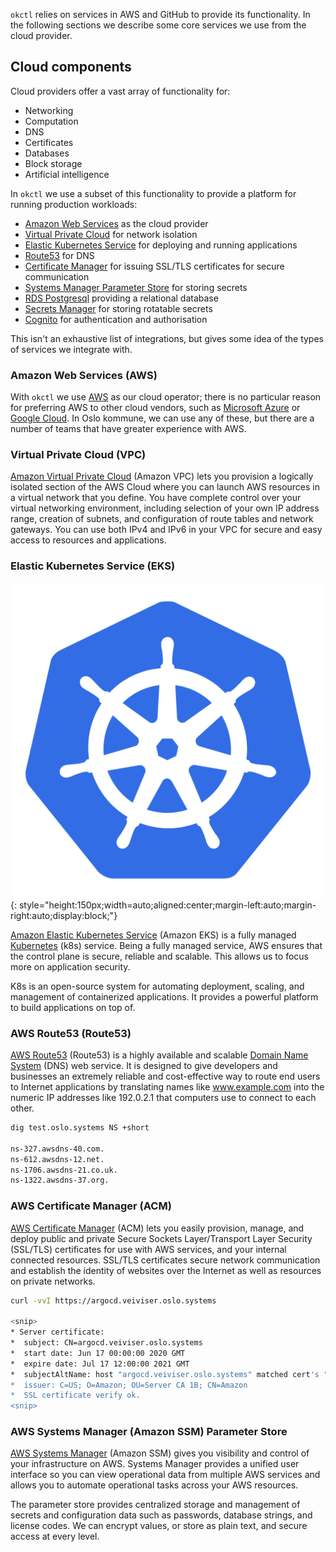`okctl` relies on services in AWS and GitHub to provide its functionality. In the following sections we describe some core services we use from the cloud provider.

## Cloud components

Cloud providers offer a vast array of functionality for:

 - Networking
 - Computation
 - DNS
 - Certificates
 - Databases
 - Block storage
 - Artificial intelligence

 In `okctl` we use a subset of this functionality to provide a platform for running production workloads:

- [Amazon Web Services](#amazon-web-services-aws) as the cloud provider
- [Virtual Private Cloud](#virtual-private-cloud-vpc) for network isolation
- [Elastic Kubernetes Service](#elastic-kubernetes-service-eks) for deploying and running applications
- [Route53](#aws-route53-route53) for DNS
- [Certificate Manager](#aws-certificate-manager-acm) for issuing SSL/TLS certificates for secure communication
- [Systems Manager Parameter Store](#aws-systems-manager-amazon-ssm-parameter-store) for storing secrets
- [RDS Postgresql](https://aws.amazon.com/rds/postgresql/) providing a relational database
- [Secrets Manager](https://aws.amazon.com/secrets-manager/) for storing rotatable secrets
- [Cognito](https://aws.amazon.com/cognito/) for authentication and authorisation

This isn't an exhaustive list of integrations, but gives some idea of the types of services we integrate with.

### Amazon Web Services (AWS)

With `okctl` we use [AWS](https://aws.amazon.com/) as our cloud operator; there is no particular reason for preferring AWS to other cloud vendors, such as [Microsoft Azure](https://azure.microsoft.com/) or [Google Cloud](https://cloud.google.com/). In Oslo kommune, we can use any of these, but there are a number of teams that have greater experience with AWS.

### Virtual Private Cloud (VPC)

[Amazon Virtual Private Cloud](https://aws.amazon.com/vpc/) (Amazon VPC) lets you provision a logically isolated section of the AWS Cloud where you can launch AWS resources in a virtual network that you define. You have complete control over your virtual networking environment, including selection of your own IP address range, creation of subnets, and configuration of route tables and network gateways. You can use both IPv4 and IPv6 in your VPC for secure and easy access to resources and applications.

### Elastic Kubernetes Service (EKS)
![kubernetes](../img/kubernetes.png){: style="height:150px;width=auto;aligned:center;margin-left:auto;margin-right:auto;display:block;"}

[Amazon Elastic Kubernetes Service](https://aws.amazon.com/eks/) (Amazon EKS) is a fully managed [Kubernetes](https://kubernetes.io/) (k8s) service. Being a fully managed service, AWS ensures that the control plane is secure, reliable and scalable. This allows us to focus more on application security.

K8s is an open-source system for automating deployment, scaling, and management of containerized applications. It provides a powerful platform to build applications on top of.

### AWS Route53 (Route53)

[AWS Route53](https://aws.amazon.com/route53/) (Route53) is a highly available and scalable [Domain Name System](https://en.wikipedia.org/wiki/Domain_Name_System) (DNS) web service. It is designed to give developers and businesses an extremely reliable and cost-effective way to route end users to Internet applications by translating names like www.example.com into the numeric IP addresses like 192.0.2.1 that computers use to connect to each other.

```bash
dig test.oslo.systems NS +short

ns-327.awsdns-40.com.
ns-612.awsdns-12.net.
ns-1706.awsdns-21.co.uk.
ns-1322.awsdns-37.org.
```

### AWS Certificate Manager (ACM)

[AWS Certificate Manager](https://aws.amazon.com/certificate-manager/) (ACM) lets you easily provision, manage, and deploy public and private Secure Sockets Layer/Transport Layer Security (SSL/TLS) certificates for use with AWS services, and your internal connected resources. SSL/TLS certificates secure network communication and establish the identity of websites over the Internet as well as resources on private networks.

```bash
curl -vvI https://argocd.veiviser.oslo.systems

<snip>
* Server certificate:
*  subject: CN=argocd.veiviser.oslo.systems
*  start date: Jun 17 00:00:00 2020 GMT
*  expire date: Jul 17 12:00:00 2021 GMT
*  subjectAltName: host "argocd.veiviser.oslo.systems" matched cert's "argocd.veiviser.oslo.systems"
*  issuer: C=US; O=Amazon; OU=Server CA 1B; CN=Amazon
*  SSL certificate verify ok.
<snip>
```

### AWS Systems Manager (Amazon SSM) Parameter Store

[AWS Systems Manager](https://aws.amazon.com/systems-manager/) (Amazon SSM) gives you visibility and control of your infrastructure on AWS. Systems Manager provides a unified user interface so you can view operational data from multiple AWS services and allows you to automate operational tasks across your AWS resources.

The parameter store provides centralized storage and management of secrets and configuration data such as passwords, database strings, and license codes. We can encrypt values, or store as plain text, and secure access at every level.
